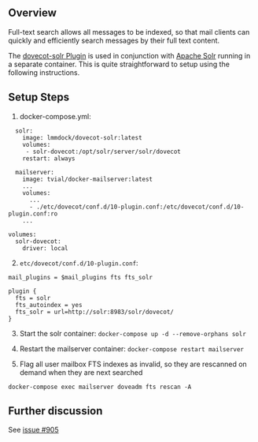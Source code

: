## Overview

Full-text search allows all messages to be indexed, so that mail clients can quickly and efficiently search messages by their full text content.

The [dovecot-solr Plugin](https://wiki2.dovecot.org/Plugins/FTS/Solr) is used in conjunction with [Apache Solr](https://lucene.apache.org/solr/) running in a separate container. This is quite straightforward to setup using the following instructions.

## Setup Steps

1. docker-compose.yml:

```
  solr:
    image: lmmdock/dovecot-solr:latest
    volumes:
     - solr-dovecot:/opt/solr/server/solr/dovecot
    restart: always

  mailserver:
    image: tvial/docker-mailserver:latest
    ...
    volumes:
      ...
      - ./etc/dovecot/conf.d/10-plugin.conf:/etc/dovecot/conf.d/10-plugin.conf:ro
    ...

volumes:
  solr-dovecot:
    driver: local

```

2. `etc/dovecot/conf.d/10-plugin.conf`:
```
mail_plugins = $mail_plugins fts fts_solr

plugin {
  fts = solr
  fts_autoindex = yes
  fts_solr = url=http://solr:8983/solr/dovecot/ 
}
```

3. Start the solr container: `docker-compose up -d --remove-orphans solr`

4. Restart the mailserver container: `docker-compose restart mailserver`

5. Flag all user mailbox FTS indexes as invalid, so they are rescanned on demand when they are next searched
```
docker-compose exec mailserver doveadm fts rescan -A
```


## Further discussion
See [issue #905](https://github.com/tomav/docker-mailserver/issues/905)